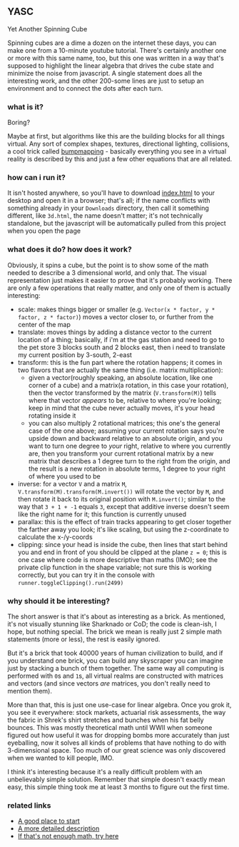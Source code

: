 ## YASC

Yet Another Spinning Cube

Spinning cubes are a dime a dozen on the internet these days, you can make
one from a 10-minute youtube tutorial.  There's certainly another one or more with this same name, too, but this one was written in a way that's supposed to  highlight the linear algebra that drives the cube state and minimize the noise from javascript.  A single statement does all the interesting work, and the other 200-some lines are just to setup an environment and to connect the dots after each turn.

### what is it?
Boring?

Maybe at first, but algorithms like this are the building blocks for
all things virtual.  Any sort of complex shapes, textures, directional lighting,
collisions, a cool trick called [bumpmapping](https://en.wikipedia.org/wiki/Bump_mapping) - basically everything you see in a virtual reality is described by this and just a few other equations that are all related.

### how can i run it?
It isn't hosted anywhere, so you'll have to download [index.html](https://github.com/jsmit257/yasc/blob/master/index.html) to your desktop and open it in a browser; that's all; if the name conflicts with something already in your `Downloads` directory, then call it something different, like `3d.html`, the name doesn't matter; it's not technically standalone, but the javascript will be automatically pulled from this project when you open the page

### what does it do? how does it work?
Obviously, it spins a cube, but the point is to show some of the math needed to describe a 3 dimensional world, and only that.  The visual representation just makes it easier to prove that it's probably working.  There are only a few operations that really matter, and only one of them is actually interesting:
- scale: makes things bigger or smaller (e.g. `Vector(x * factor, y * factor, z * factor)`) moves a vector closer to, or further from the center of the map
- translate: moves things by adding a distance vector to the current location of a thing; basically, if i'm at the gas station and need to go to the pet store 3 blocks south and 2 blocks east, then i need to translate my current position by 3-south, 2-east
- transform: this is the fun part where the rotation happens; it comes in two flavors that are actually the same thing (i.e. matrix multiplication):
  - given a vector(roughly speaking, an absolute location, like one corner of a cube) and a matrix(a rotation, in this case your rotation), then the vector transformed by the matrix (`V.transform(M)`) tells where that vector *appears* to be, relative to where you're looking; keep in mind that the cube never actually moves, it's your head rotating inside it
  - you can also multiply 2 rotational matrices; this one's the general case of the one above; assuming your current rotation says you're upside down and backward relative to an absolute origin, and you want to turn one degree to *your* right, relative to where you currently are, then you transform your current rotational matrix by a new matrix that describes a 1 degree turn to the right from the origin, and the result is a new rotation in absolute terms, 1 degree to your right of where you used to be
- inverse: for a vector `V` and a matrix `M`, `V.transform(M).transform(M.invert())` will rotate the vector by `M`, and then rotate it back to its original position with `M.invert()`; similar to the way that `3 + 1 + -1` equals `3`, except that additive inverse doesn't seem like the right name for it; this function is currently unused
- parallax: this is the effect of train tracks appearing to get closer together the farther away you look; it's like scaling, but using the z-coordinate to calculate the x-/y-coords
- clipping: since your head is inside the cube, then lines that start behind you and end in front of you should be clipped at the plane `z = 0`; this is one case where code is more descriptive than maths (IMO); see the private clip function in the shape variable; not sure this is working correctly, but you can try it in the console with `runner.toggleClipping().run(2499)`

### why should it be interesting?
The short answer is that it's about as interesting as a brick.  As mentioned, it's not visually stunning like Sharknado or CoD; the code is clean-ish, I hope, but nothing special.  The brick we mean is really just 2 simple math statements (more or less), the rest is easily ignored.

But it's a brick that took 40000 years of human civilization to build, and if you understand one brick, you can build any skyscraper you can imagine just by stacking a bunch of them together.  The same way all computing is performed with `0`s and `1`s, all virtual realms are constructed with matrices and vectors (and since vectors *are* matrices, you don't really need to mention them).

More than that, this is just one use-case for linear algebra.  Once you grok it, you see it everywhere: stock markets, actuarial risk assessments, the way the fabric in Shrek's shirt stretches and bunches when his fat belly bounces.  This was mostly theoretical math until WWII when someone figured out how useful it was for dropping bombs more accurately than just eyeballing, now it solves all kinds of problems that have nothing to do with 3-dimensional space.  Too much of our great science was only discovered when we wanted to kill people, IMO.

I think it's interesting because it's a really difficult problem with an unbelievably simple solution.  Remember that simple doesn't exactly mean easy, this simple thing took me at least 3 months to figure out the first time.

### related links
- [A good place to start](https://www.mathsisfun.com/algebra/matrix-multiplying.html)
- [A more detailed description](https://en.wikipedia.org/wiki/Rotation_matrix)
- [If that's not enough math, try here](https://en.wikipedia.org/wiki/Linear_algebra)
